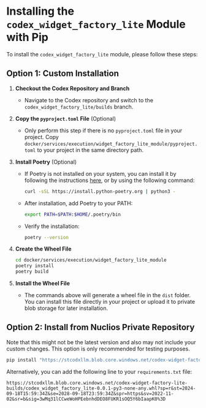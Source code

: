 # Installing the `codex_widget_factory_lite` Module with Pip

To install the `codex_widget_factory_lite` module, please follow these steps:

## Option 1: Custom Installation

1. **Checkout the Codex Repository and Branch**
   - Navigate to the Codex repository and switch to the `codex_widget_factory_lite/builds` branch.

2. **Copy the `pyproject.toml` File** (Optional)
   - Only perform this step if there is no `pyproject.toml` file in your project. Copy `docker/services/execution/widget_factory_lite_module/pyproject.toml` to your project in the same directory path.

3. **Install Poetry** (Optional)
   - If Poetry is not installed on your system, you can install it by following the instructions [here](https://python-poetry.org/docs/), or by using the following command:
     ```bash
     curl -sSL https://install.python-poetry.org | python3 -
     ```
   - After installation, add Poetry to your PATH:
     ```bash
     export PATH=$PATH:$HOME/.poetry/bin
     ```
   - Verify the installation:
     ```bash
     poetry --version
     ```

4. **Create the Wheel File**
   ```bash
   cd docker/services/execution/widget_factory_lite_module
   poetry install
   poetry build
   ```

5. **Install the Wheel File**
   - The commands above will generate a wheel file in the `dist` folder. You can install this file directly in your project or upload it to private blob storage for later installation.

## Option 2: Install from Nuclios Private Repository

Note that this might not be the latest version and also may not include your custom changes. This option is only recommended for testing purposes.

```bash
pip install "https://stcodxllm.blob.core.windows.net/codex-widget-factory-lite-builds/codex_widget_factory_lite-1.0.0-py3-none-any.whl?sp=r&st=2024-10-11T07:16:05Z&se=2027-10-11T15:16:05Z&spr=https&sv=2022-11-02&sr=b&sig=CNQ2p47eNDo835Xv3OXKvMGOK2P4U8ry0Ld8QcqqqYY%3D"
```

Alternatively, you can add the following line to your `requirements.txt` file:

```
https://stcodxllm.blob.core.windows.net/codex-widget-factory-lite-builds/codex_widget_factory_lite-0.0.1-py3-none-any.whl?sp=r&st=2024-09-18T15:59:34Z&se=2028-09-18T23:59:34Z&spr=https&sv=2022-11-02&sr=b&sig=3wMq31lCCweWoHPEebnhdDEO8FUKR1sOQ5Y6bIaapK0%3D
```